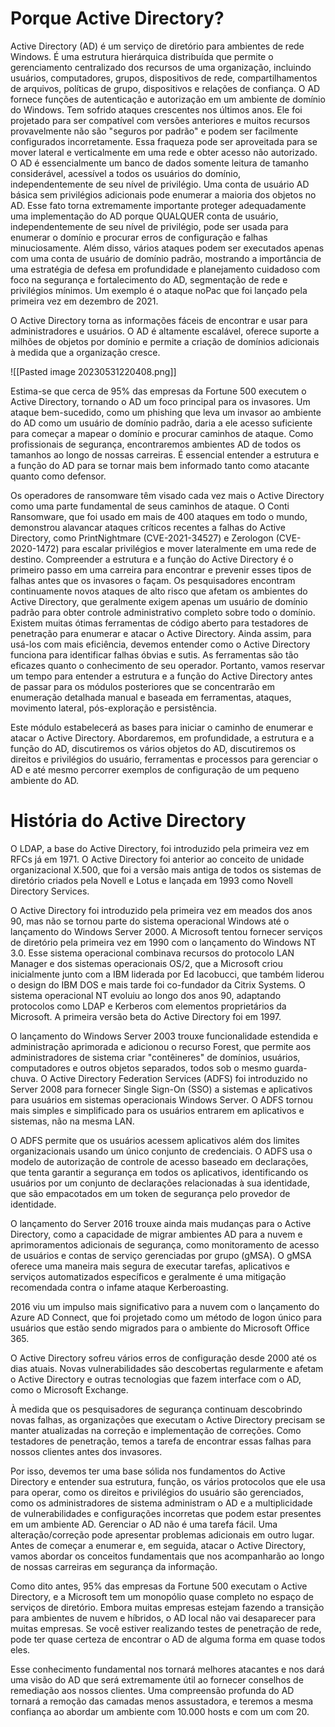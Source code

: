 
# Porque Active Directory?

Active Directory (AD) é um serviço de diretório para ambientes de rede Windows. É uma estrutura hierárquica distribuída que permite o gerenciamento centralizado dos recursos de uma organização, incluindo usuários, computadores, grupos, dispositivos de rede, compartilhamentos de arquivos, políticas de grupo, dispositivos e relações de confiança. O AD fornece funções de autenticação e autorização em um ambiente de domínio do Windows. Tem sofrido ataques crescentes nos últimos anos. Ele foi projetado para ser compatível com versões anteriores e muitos recursos provavelmente não são "seguros por padrão" e podem ser facilmente configurados incorretamente. Essa fraqueza pode ser aproveitada para se mover lateral e verticalmente em uma rede e obter acesso não autorizado. O AD é essencialmente um banco de dados somente leitura de tamanho considerável, acessível a todos os usuários do domínio, independentemente de seu nível de privilégio. Uma conta de usuário AD básica sem privilégios adicionais pode enumerar a maioria dos objetos no AD. Esse fato torna extremamente importante proteger adequadamente uma implementação do AD porque QUALQUER conta de usuário, independentemente de seu nível de privilégio, pode ser usada para enumerar o domínio e procurar erros de configuração e falhas minuciosamente. Além disso, vários ataques podem ser executados apenas com uma conta de usuário de domínio padrão, mostrando a importância de uma estratégia de defesa em profundidade e planejamento cuidadoso com foco na segurança e fortalecimento do AD, segmentação de rede e privilégios mínimos. Um exemplo é o ataque noPac que foi lançado pela primeira vez em dezembro de 2021.

O Active Directory torna as informações fáceis de encontrar e usar para administradores e usuários. O AD é altamente escalável, oferece suporte a milhões de objetos por domínio e permite a criação de domínios adicionais à medida que a organização cresce.

![[Pasted image 20230531220408.png]]

Estima-se que cerca de 95% das empresas da Fortune 500 executem o Active Directory, tornando o AD um foco principal para os invasores. Um ataque bem-sucedido, como um phishing que leva um invasor ao ambiente do AD como um usuário de domínio padrão, daria a ele acesso suficiente para começar a mapear o domínio e procurar caminhos de ataque. Como profissionais de segurança, encontraremos ambientes AD de todos os tamanhos ao longo de nossas carreiras. É essencial entender a estrutura e a função do AD para se tornar mais bem informado tanto como atacante quanto como defensor.

Os operadores de ransomware têm visado cada vez mais o Active Directory como uma parte fundamental de seus caminhos de ataque. O Conti Ransomware, que foi usado em mais de 400 ataques em todo o mundo, demonstrou alavancar ataques críticos recentes a falhas do Active Directory, como PrintNightmare (CVE-2021-34527) e Zerologon (CVE-2020-1472) para escalar privilégios e mover lateralmente em uma rede de destino. Compreender a estrutura e a função do Active Directory é o primeiro passo em uma carreira para encontrar e prevenir esses tipos de falhas antes que os invasores o façam. Os pesquisadores encontram continuamente novos ataques de alto risco que afetam os ambientes do Active Directory, que geralmente exigem apenas um usuário de domínio padrão para obter controle administrativo completo sobre todo o domínio. Existem muitas ótimas ferramentas de código aberto para testadores de penetração para enumerar e atacar o Active Directory. Ainda assim, para usá-los com mais eficiência, devemos entender como o Active Directory funciona para identificar falhas óbvias e sutis. As ferramentas são tão eficazes quanto o conhecimento de seu operador. Portanto, vamos reservar um tempo para entender a estrutura e a função do Active Directory antes de passar para os módulos posteriores que se concentrarão em enumeração detalhada manual e baseada em ferramentas, ataques, movimento lateral, pós-exploração e persistência.

Este módulo estabelecerá as bases para iniciar o caminho de enumerar e atacar o Active Directory. Abordaremos, em profundidade, a estrutura e a função do AD, discutiremos os vários objetos do AD, discutiremos os direitos e privilégios do usuário, ferramentas e processos para gerenciar o AD e até mesmo percorrer exemplos de configuração de um pequeno ambiente do AD.

# História do Active Directory

O LDAP, a base do Active Directory, foi introduzido pela primeira vez em RFCs já em 1971. O Active Directory foi anterior ao conceito de unidade organizacional X.500, que foi a versão mais antiga de todos os sistemas de diretório criados pela Novell e Lotus e lançada em 1993 como Novell Directory Services.

O Active Directory foi introduzido pela primeira vez em meados dos anos 90, mas não se tornou parte do sistema operacional Windows até o lançamento do Windows Server 2000. A Microsoft tentou fornecer serviços de diretório pela primeira vez em 1990 com o lançamento do Windows NT 3.0. Esse sistema operacional combinava recursos do protocolo LAN Manager e dos sistemas operacionais OS/2, que a Microsoft criou inicialmente junto com a IBM liderada por Ed Iacobucci, que também liderou o design do IBM DOS e mais tarde foi co-fundador da Citrix Systems. O sistema operacional NT evoluiu ao longo dos anos 90, adaptando protocolos como LDAP e Kerberos com elementos proprietários da Microsoft. A primeira versão beta do Active Directory foi em 1997.

O lançamento do Windows Server 2003 trouxe funcionalidade estendida e administração aprimorada e adicionou o recurso Forest, que permite aos administradores de sistema criar "contêineres" de domínios, usuários, computadores e outros objetos separados, todos sob o mesmo guarda-chuva. O Active Directory Federation Services (ADFS) foi introduzido no Server 2008 para fornecer Single Sign-On (SSO) a sistemas e aplicativos para usuários em sistemas operacionais Windows Server. O ADFS tornou mais simples e simplificado para os usuários entrarem em aplicativos e sistemas, não na mesma LAN.

O ADFS permite que os usuários acessem aplicativos além dos limites organizacionais usando um único conjunto de credenciais. O ADFS usa o modelo de autorização de controle de acesso baseado em declarações, que tenta garantir a segurança em todos os aplicativos, identificando os usuários por um conjunto de declarações relacionadas à sua identidade, que são empacotados em um token de segurança pelo provedor de identidade.

O lançamento do Server 2016 trouxe ainda mais mudanças para o Active Directory, como a capacidade de migrar ambientes AD para a nuvem e aprimoramentos adicionais de segurança, como monitoramento de acesso de usuários e contas de serviço gerenciadas por grupo (gMSA). O gMSA oferece uma maneira mais segura de executar tarefas, aplicativos e serviços automatizados específicos e geralmente é uma mitigação recomendada contra o infame ataque Kerberoasting.

2016 viu um impulso mais significativo para a nuvem com o lançamento do Azure AD Connect, que foi projetado como um método de logon único para usuários que estão sendo migrados para o ambiente do Microsoft Office 365.

O Active Directory sofreu vários erros de configuração desde 2000 até os dias atuais. Novas vulnerabilidades são descobertas regularmente e afetam o Active Directory e outras tecnologias que fazem interface com o AD, como o Microsoft Exchange.

À medida que os pesquisadores de segurança continuam descobrindo novas falhas, as organizações que executam o Active Directory precisam se manter atualizadas na correção e implementação de correções. Como testadores de penetração, temos a tarefa de encontrar essas falhas para nossos clientes antes dos invasores.

Por isso, devemos ter uma base sólida nos fundamentos do Active Directory e entender sua estrutura, função, os vários protocolos que ele usa para operar, como os direitos e privilégios do usuário são gerenciados, como os administradores de sistema administram o AD e a multiplicidade de vulnerabilidades e configurações incorretas que podem estar presentes em um ambiente AD. Gerenciar o AD não é uma tarefa fácil. Uma alteração/correção pode apresentar problemas adicionais em outro lugar. Antes de começar a enumerar e, em seguida, atacar o Active Directory, vamos abordar os conceitos fundamentais que nos acompanharão ao longo de nossas carreiras em segurança da informação.

Como dito antes, 95% das empresas da Fortune 500 executam o Active Directory, e a Microsoft tem um monopólio quase completo no espaço de serviços de diretório. Embora muitas empresas estejam fazendo a transição para ambientes de nuvem e híbridos, o AD local não vai desaparecer para muitas empresas. Se você estiver realizando testes de penetração de rede, pode ter quase certeza de encontrar o AD de alguma forma em quase todos eles.

Esse conhecimento fundamental nos tornará melhores atacantes e nos dará uma visão do AD que será extremamente útil ao fornecer conselhos de remediação aos nossos clientes. Uma compreensão profunda do AD tornará a remoção das camadas menos assustadora, e teremos a mesma confiança ao abordar um ambiente com 10.000 hosts e com um com 20.